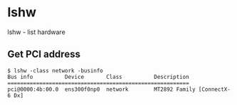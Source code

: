 # lshw

lshw - list hardware

## Get PCI address
```
$ lshw -class network -businfo
Bus info          Device       Class          Description
=========================================================
pci@0000:4b:00.0  ens300f0np0  network        MT2892 Family [ConnectX-6 Dx]
```
